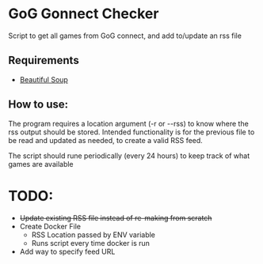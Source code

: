 # GoG Gonnect Checker
Script to get all games from GoG connect, and add to/update an rss file

## Requirements
  * [Beautiful Soup](https://www.crummy.com/software/BeautifulSoup/)

## How to use:
The program requires a location argument (-r or --rss) to know where the rss output should be stored.
Intended functionality is for the previous file to be read and updated as needed, to create a valid RSS feed.

The script should rune periodically (every 24 hours) to keep track of what games are available

# TODO:
  * ~~Update existing RSS file instead of re-making from scratch~~
  * Create Docker File
    * RSS Location passed by ENV variable
    * Runs script every time docker is run
  * Add way to specify feed URL
